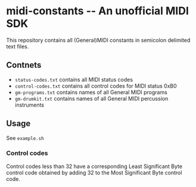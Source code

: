 # midi-constants -- An unofficial MIDI SDK
This repository contains all (General)MIDI constants in semicolon delimited text files.

## Contnets
 * `status-codes.txt` contains all MIDI status codes
 * `control-codes.txt` contains all control codes for MIDI status 0xB0
 * `gm-programs.txt` contains names of all General MIDI programs
 * `gm-drumkit.txt` contains names of all General MIDI percussion instruments

## Usage
See `example.sh`

### Control codes
Control codes less than 32 have a corresponding Least Significant Byte control code obtained by adding 32 to the Most Significant Byte control code.
